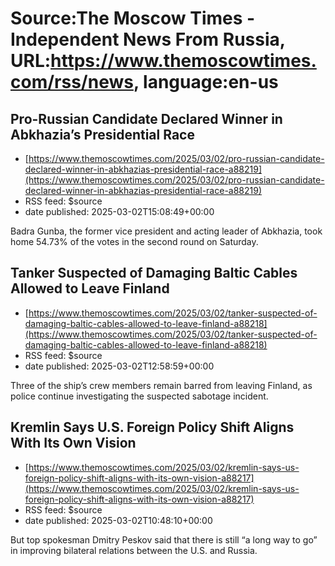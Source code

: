 # Source:The Moscow Times - Independent News From Russia, URL:https://www.themoscowtimes.com/rss/news, language:en-us

## Pro-Russian Candidate Declared Winner in Abkhazia’s Presidential Race
 - [https://www.themoscowtimes.com/2025/03/02/pro-russian-candidate-declared-winner-in-abkhazias-presidential-race-a88219](https://www.themoscowtimes.com/2025/03/02/pro-russian-candidate-declared-winner-in-abkhazias-presidential-race-a88219)
 - RSS feed: $source
 - date published: 2025-03-02T15:08:49+00:00

Badra Gunba, the former vice president and acting leader of Abkhazia, took home 54.73% of the votes in the second round on Saturday.

## Tanker Suspected of Damaging Baltic Cables Allowed to Leave Finland
 - [https://www.themoscowtimes.com/2025/03/02/tanker-suspected-of-damaging-baltic-cables-allowed-to-leave-finland-a88218](https://www.themoscowtimes.com/2025/03/02/tanker-suspected-of-damaging-baltic-cables-allowed-to-leave-finland-a88218)
 - RSS feed: $source
 - date published: 2025-03-02T12:58:59+00:00

Three of the ship’s crew members remain barred from leaving Finland, as police continue investigating the suspected sabotage incident.

## Kremlin Says U.S. Foreign Policy Shift Aligns With Its Own Vision
 - [https://www.themoscowtimes.com/2025/03/02/kremlin-says-us-foreign-policy-shift-aligns-with-its-own-vision-a88217](https://www.themoscowtimes.com/2025/03/02/kremlin-says-us-foreign-policy-shift-aligns-with-its-own-vision-a88217)
 - RSS feed: $source
 - date published: 2025-03-02T10:48:10+00:00

But top spokesman Dmitry Peskov said that there is still “a long way to go” in improving bilateral relations between the U.S. and Russia.


